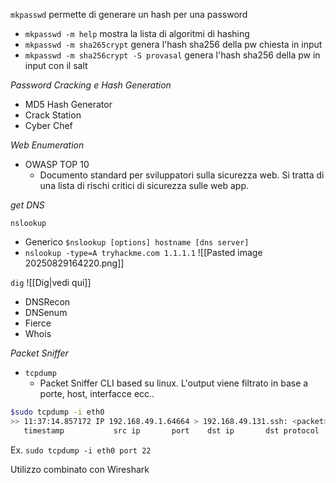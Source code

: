 `mkpasswd` permette di generare un hash per una password
- `mkpasswd -m help` mostra la lista di algoritmi di hashing
- `mkpasswd -m sha265crypt` genera l'hash sha256 della pw chiesta in input
- `mkpasswd -m sha256crypt -S provasal` genera l'hash sha256 della pw in input con il salt

*Password Cracking e Hash Generation*
- MD5 Hash Generator
- Crack Station
- Cyber Chef

*Web Enumeration*
- OWASP TOP 10
	- Documento standard per sviluppatori sulla sicurezza web. Si tratta di una lista di rischi critici di sicurezza sulle web app.

*get DNS*

`nslookup`
- Generico `$nslookup [options] hostname [dns server]`
- `nslookup -type=A tryhackme.com 1.1.1.1`
![[Pasted image 20250829164220.png]]

`dig`
![[Dig|vedi qui]]

- DNSRecon
- DNSenum
- Fierce
- Whois


*Packet Sniffer*

- `tcpdump`
	- Packet Sniffer CLI based su linux. L'output viene filtrato in base a porte, host, interfacce ecc..
```bash
$sudo tcpdump -i eth0
>> 11:37:14.857172 IP 192.168.49.1.64664 > 192.168.49.131.ssh: <packet>
   timestamp           src ip       port    dst ip       dst protocol
```

Ex.  `sudo tcpdump -i eth0 port 22`

Utilizzo combinato con Wireshark
